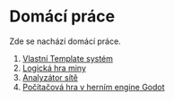 # Domácí práce
Zde se nachází domácí práce.

1) [Vlastní Template systém](https://github.com/Boubik/HomeWork/tree/master/vlastniTemplateSystem)
2) [Logická hra miny](https://github.com/Boubik/HomeWork/tree/master/logickaHraMiny)
3) [Analyzátor sítě](https://github.com/Boubik/HomeWork/tree/master/analyzatorSite)
4) [Počítačová hra v herním engine Godot](https://github.com/Boubik/HomeWork/tree/master/pocitacovaHraVHernimEngineGodot)
